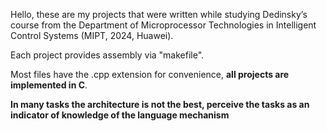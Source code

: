 Hello, these are my projects that were written while studying Dedinsky’s course from the Department of Microprocessor Technologies in Intelligent Control Systems (MIPT, 2024, Huawei).

Each project provides assembly via "makefile".

Most files have the .cpp extension for convenience, **all projects are implemented in C**.

**In many tasks the architecture is not the best, perceive the tasks as an indicator of knowledge of the language mechanism**
